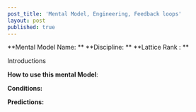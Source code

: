 ```yaml
---
post_title: 'Mental Model, Engineering, Feedback loops'
layout: post
published: true
---
```


**Mental Model Name:  **
**Discipline:  ** 
**Lattice Rank : **

Introductions

**__How to use this mental Model__**:


**Conditions:**

**Predictions:**
